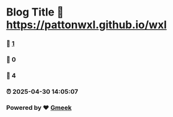 # Blog Title :link: https://pattonwxl.github.io/wxl 
### :page_facing_up: [1](https://pattonwxl.github.io/tag.html) 
### :speech_balloon: 0 
### :hibiscus: 4 
### :alarm_clock: 2025-04-30 14:05:07 
### Powered by :heart: [Gmeek](https://github.com/Meekdai/Gmeek)

